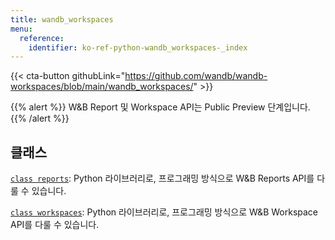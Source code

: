 ```yaml
---
title: wandb_workspaces
menu:
  reference:
    identifier: ko-ref-python-wandb_workspaces-_index
---
```


{{< cta-button githubLink="https://github.com/wandb/wandb-workspaces/blob/main/wandb_workspaces/" >}}

{{% alert %}}
W&B Report 및 Workspace API는 Public Preview 단계입니다.
{{% /alert %}}

## 클래스

[`class reports`](./reports.md): Python 라이브러리로, 프로그래밍 방식으로 W&B Reports API를 다룰 수 있습니다.

[`class workspaces`](./workspaces.md): Python 라이브러리로, 프로그래밍 방식으로 W&B Workspace API를 다룰 수 있습니다.